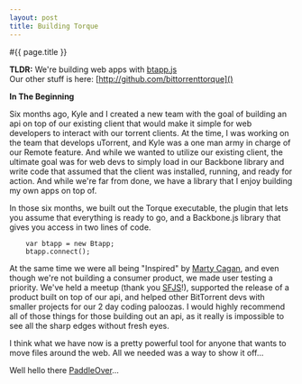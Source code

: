 ```yaml
---
layout: post
title: Building Torque
---
```


#{{ page.title }}

__TLDR:__ 
We're building web apps with [btapp.js](http://github.com/bittorrenttorque/btapp)  
Our other stuff is here: [http://github.com/bittorrenttorque]()

__In The Beginning__

Six months ago, Kyle and I created a new team with the goal of building an api on top of our existing client that would make it simple for web developers to interact with our torrent clients. At the time, I was working on the team that develops uTorrent, and Kyle was a one man army in charge of our Remote feature. And while we wanted to utilize our existing client, the ultimate goal was for web devs to simply load in our Backbone library and write code that assumed that the client was installed, running, and ready for action. And while we're far from done, we have a library that I enjoy building my own apps on top of.

In those six months, we built out the Torque executable, the plugin that lets you assume that everything is ready to go, and a Backbone.js library that gives you access in two lines of code. 

		var btapp = new Btapp;
		btapp.connect();

At the same time we were all being "Inspired" by [Marty Cagan](https://twitter.com/intent/user?screen_name=cagan), and even though we're not building a consumer product, we made user testing a priority. We've held a meetup (thank you [SFJS](http://www.meetup.com/jsmeetup/)!), supported the release of a product built on top of our api, and helped other BitTorrent devs with smaller projects for our 2 day coding paloozas. I would highly recommend all of those things for those building out an api, as it really is impossible to see all the sharp edges without fresh eyes. 

I think what we have now is a pretty powerful tool for anyone that wants to move files around the web. All we needed was a way to show it off...

Well hello there [PaddleOver](../../../2012/06/29/making-of-paddle-over.html)...

